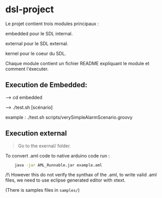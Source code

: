 # dsl-project

Le projet contient trois modules principaux : 

embedded pour le SDL internal.

external pour le SDL external.

kernel pour le coeur du SDL.

Chaque module contient un fichier README expliquant le module et comment l'éxecuter.

## Execution de Embedded: 

--> cd embedded

--> ./test.sh [scénario]  

example : ./test.sh scripts/verySimpleAlarmScenario.groovy

## Execution external

> Go to the exernal/ folder.

To convert .aml code to native arduino code run :

```sh
	java -jar AML_Runnable.jar example.aml

```
/!\ However this do not verify the synthax of the .aml, to write valid .aml files, we need to use eclipse generated editor with xtext.

(There is samples files in ```samples/```)
